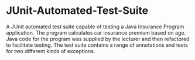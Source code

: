 # JUnit-Automated-Test-Suite
A JUnit automated test suite capable of testing a Java Insurance Program application. 
The program calculates car insurance premium based on age. 
Java code for the program was supplied by the lecturer and then refactored to facilitate testing. 
The test suite contains a range of annotations and tests for two different kinds of exceptions.
